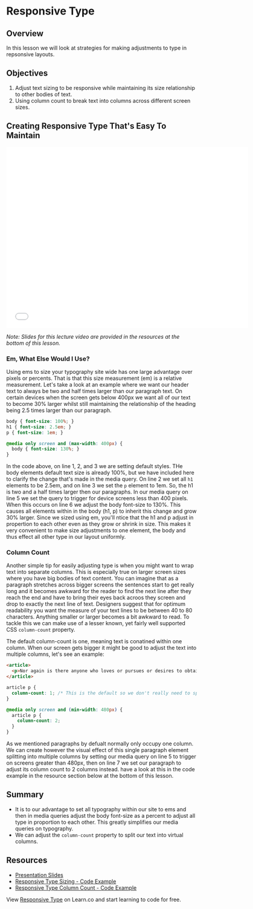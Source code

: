 # Responsive Type

## Overview

In this lesson we will look at strategies for making adjustments to type in repsonsive layouts.

## Objectives

1. Adjust text sizing to be responsive while maintaining its size relationship to other bodies of text.
2. Using column count to break text into columns across different screen sizes.

## Creating Responsive Type That's Easy To Maintain

<iframe width="640" height="480" src="//www.youtube.com/embed/I3SB9RNg74w?rel=0" frameborder="0" allowfullscreen></iframe>

*Note: Slides for this lecture video are provided in the resources at the bottom of this lesson.*

### Em, What Else Would I Use?

Using ems to size your typography site wide has one large advantage over pixels or percents. That is that this size measurement (em) is a relative measurement. Let's take a look at an example where we want our header text to always be two and half times larger than our paragraph text. On certain devices when the screen gets below 400px we want all of our text to become 30% larger whilst still maintaining the relationship of the heading being 2.5 times larger than our paragraph.

```css
body { font-size: 100%; }
h1 { font-size: 2.5em; }
p { font-size: 1em; }

@media only screen and (max-width: 400px) {
  body { font-size: 130%; }  
} 
``` 

In the code above, on line 1, 2, and 3 we are setting default styles. THe body elements default text size is already 100%, but we have included here to clarify the change that's made in the media query. On line 2 we set all `h1` elements to be 2.5em, and on line 3 we set the `p` element to 1em. So, the h1 is two and a half times larger then our paragraphs. In our media query on line 5 we set the query to trigger for device screens less than 400 pixels. When this occurs on line 6 we adjust the body font-size to 130%. This causes all elements within in the body (h1, p) to inherit this change and grow 30% larger. Since we sized using em, you'll ntice that the h1 and p adjust in propertion to each other even as they grow or shrink in size. This makes it very convenient to make size adjustments to one element, the body and thus effect all other type in our layout uniformly.

### Column Count

Another simple tip for easily adjusting type is when you might want to wrap text into separate columns. This is especially true on larger screen sizes where you have big bodies of text content. You can imagine that as a paragraph stretches across bigger screens the sentences start to get really long and it becomes awkward for the reader to find the next line after they reach the end and have to bring their eyes back acroos they screen and drop to exactly the next line of text. Designers suggest that for optimum readability you want the measure of your text lines to be between 40 to 80 characters. Anything smaller or larger becomes a bit awkward to read. To tackle this we can make use of a lesser known, yet fairly well supported CSS `column-count` property.

The default column-count is one, meaning text is conatined within one column. When our screen gets bigger it might be good to adjust the text into multiple columns, let's see an example:

```html
<article>
  <p>Nor again is there anyone who loves or pursues or desires to obtain pain of itself, because it is pain, but occasionally circumstances occur in which toil and pain can procure him some great pleasure. To take a trivial example, which of us ever undertakes laborious physical exercise, except to obtain some advantage from it? But who has any right to find fault with a man who chooses to enjoy a pleasure that has no annoying consequences, or one who avoids a pain that produces no resultant pleasure?</p>
</article>
```

```css
article p {
  column-count: 1; /* This is the default so we don't really need to specify */
}

@media only screen and (min-width: 480px) {
  article p {
    column-count: 2;  
  }
}
```

As we mentioned paragraphs by defualt normally only occupy one column. We can create however the visual effect of this single paragraph element splitting into multiple columns by setting our media query on line 5 to trigger on screens greater than 480px, then on line 7 we set our paragraph to adjust its column count to 2 columns instead. have a look at this in the code example in the resource section below at the bottom of this lesson.

## Summary

- It is to our advantage to set all typography within our site to ems and then in media queries adjust the body font-size as a percent to adjust all type in proportion to each other. This greatly simplifies our media queries on typography.
- We can adjust the `column-count` property to split our text into virtual columns.

## Resources

- [Presentation Slides](https://docs.google.com/presentation/d/1j_i5pGPB5lHbgr4fpdUDheRBv2kAeOk_yhfd1Uc2f3s/edit?usp=sharing)
- [Responsive Type Sizing - Code Example](http://jsfiddle.net/flatiron_school/H6cN5/)
- [Responsive Type Column Count - Code Example](http://jsfiddle.net/flatiron_school/vy43K/2/)

<p data-visibility='hidden'>View <a href='https://learn.co/lessons/responsive-type' title='Responsive Type'>Responsive Type</a> on Learn.co and start learning to code for free.</p>
